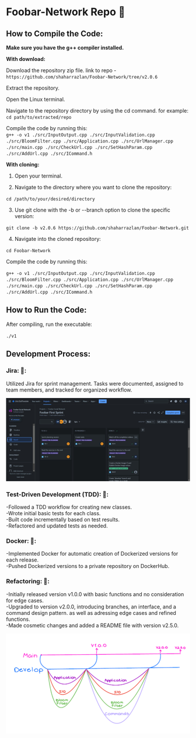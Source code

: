 # Foobar-Network Repo :rocket:

## How to Compile the Code:

__Make sure you have the g++ compiler installed.__

__With download:__  

Download the repository zip file. link to repo -  `https://github.com/shaharrazlan/Foobar-Network/tree/v2.0.6`  

Extract the repository.  

Open the Linux terminal.  

Navigate to the repository directory by using the cd command. for example:    
`cd path/to/extracted/repo`  

Compile the code by running this:  
<code>g++ -o v1 ./src/InputOutput.cpp ./src/InputValidation.cpp ./src/BloomFilter.cpp ./src/Application.cpp ./src/UrlManager.cpp ./src/main.cpp ./src/CheckUrl.cpp ./src/SetHashParam.cpp ./src/AddUrl.cpp ./src/ICommand.h</code>

__With cloning:__  
1. Open your terminal.

2. Navigate to the directory where you want to clone the repository:   

`cd /path/to/your/desired/directory`

3. Use git clone with the -b or --branch option to clone the specific version: 

`git clone -b v2.0.6 https://github.com/shaharrazlan/Foobar-Network.git`

4. Navigate into the cloned repository: 

`cd Foobar-Network`

Compile the code by running this:  

`g++ -o v1 ./src/InputOutput.cpp ./src/InputValidation.cpp ./src/BloomFilter.cpp ./src/Application.cpp ./src/UrlManager.cpp ./src/main.cpp ./src/CheckUrl.cpp ./src/SetHashParam.cpp ./src/AddUrl.cpp ./src/ICommand.h`

## How to Run the Code:  

After compiling, run the executable:  

`./v1`

## Development Process:
### Jira: 🌻:  
Utilized Jira for sprint management. Tasks were documented, assigned to team members, and tracked for organized workflow.

![Jira](proof/jira.png)

### Test-Driven Development (TDD): 🌻:  
-Followed a TDD workflow for creating new classes.  
-Wrote initial basic tests for each class.  
-Built code incrementally based on test results.  
-Refactored and updated tests as needed.

### Docker: 🌻:  
-Implemented Docker for automatic creation of Dockerized versions for each release.  
-Pushed Dockerized versions to a private repository on DockerHub.

### Refactoring: 🌻:  
-Initially released version v1.0.0 with basic functions and no consideration for edge cases.  
-Upgraded to version v2.0.0, introducing branches, an interface, and a command design pattern. as well as adressing edge cases and refined functions.  
-Made cosmetic changes and added a README file with version v2.5.0.

![Workflow](proof/workflow.png)





